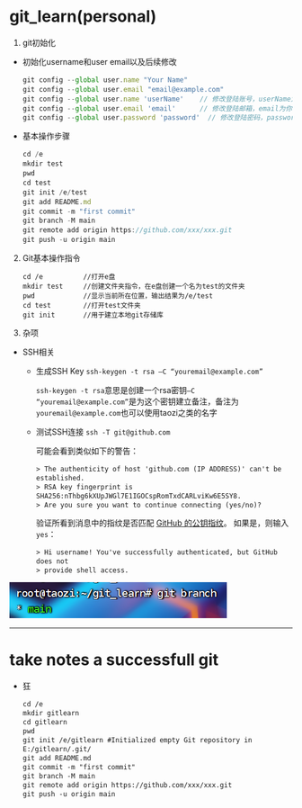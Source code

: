# git_learn(personal)
1. git初始化

* 初始化username和user email以及后续修改
    ```javascript
  git config --global user.name "Your Name"
  git config --global user.email "email@example.com"
  git config --global user.name 'userName'    // 修改登陆账号，userName为你的git账号
  git config --global user.email 'email'      // 修改登陆邮箱，email为你的git邮箱
  git config --global user.password 'password'  // 修改登陆密码，password为你的git密码


* 基本操作步骤
  
    ```javascript
    cd /e
    mkdir test
    pwd
    cd test
    git init /e/test
    git add README.md
    git commit -m "first commit"
    git branch -M main
    git remote add origin https://github.com/xxx/xxx.git
    git push -u origin main
    ```

2. Git基本操作指令

    ```
    cd /e          //打开e盘
    mkdir test     //创建文件夹指令，在e盘创建一个名为test的文件夹
    pwd            //显示当前所在位置，输出结果为/e/test
    cd test        //打开test文件夹
    git init       //用于建立本地git存储库 
    ```

2. 杂项

* SSH相关

    * 生成SSH Key  `ssh-keygen -t rsa –C “youremail@example.com”`

        `ssh-keygen -t rsa`意思是创建一个rsa密钥`–C “youremail@example.com”`是为这个密钥建立备注，备注为`youremail@example.com`也可以使用taozi之类的名字
    
    * 测试SSH连接  `ssh -T git@github.com`

        可能会看到类似如下的警告：
    
        ```shell
        > The authenticity of host 'github.com (IP ADDRESS)' can't be established.
        > RSA key fingerprint is SHA256:nThbg6kXUpJWGl7E1IGOCspRomTxdCARLviKw6E5SY8.
        > Are you sure you want to continue connecting (yes/no)?
        ```

        验证所看到消息中的指纹是否匹配 [GitHub 的公钥指纹](https://docs.github.com/cn/github/authenticating-to-github/githubs-ssh-key-fingerprints)。 如果是，则输入 `yes`：

        ```shell
        > Hi username! You've successfully authenticated, but GitHub does not
        > provide shell access.
        ```

![](/img/001.png)

- - -
# take notes a successfull git
* 狂
    ```
    cd /e
    mkdir gitlearn
    cd gitlearn
    pwd
    git init /e/gitlearn #Initialized empty Git repository in E:/gitlearn/.git/
    git add README.md
    git commit -m "first commit"
    git branch -M main
    git remote add origin https://github.com/xxx/xxx.git
    git push -u origin main
    ```